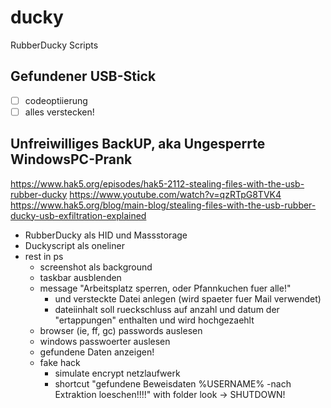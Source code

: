 # ducky
RubberDucky Scripts

## Gefundener USB-Stick
- [ ] codeoptiierung
- [ ] alles verstecken!

## Unfreiwilliges BackUP, aka Ungesperrte WindowsPC-Prank

https://www.hak5.org/episodes/hak5-2112-stealing-files-with-the-usb-rubber-ducky
https://www.youtube.com/watch?v=qzRTpG8TVK4
https://www.hak5.org/blog/main-blog/stealing-files-with-the-usb-rubber-ducky-usb-exfiltration-explained

- RubberDucky als HID und Massstorage
- Duckyscript als oneliner
- rest in ps
  - screenshot als background
  - taskbar ausblenden
  - message "Arbeitsplatz sperren, oder Pfannkuchen fuer alle!"
    - und versteckte Datei anlegen (wird spaeter fuer Mail verwendet)
    - dateiinhalt soll rueckschluss auf anzahl und datum der "ertappungen" enthalten und wird hochgezaehlt
  - browser (ie, ff, gc) passwords auslesen
  - windows passwoerter auslesen
  - gefundene Daten anzeigen!
  - fake hack
    - simulate encrypt netzlaufwerk
    - shortcut "gefundene Beweisdaten %USERNAME% -nach Extraktion loeschen!!!!"  with folder look -> SHUTDOWN!
